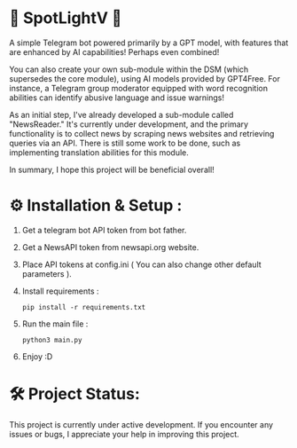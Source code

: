 # 🤖 SpotLightV 🤖
A simple Telegram bot powered primarily by a GPT model, with features that are enhanced by AI capabilities! Perhaps even combined!

You can also create your own sub-module within the DSM (which supersedes the core module), using AI models provided by GPT4Free. For instance, a Telegram group moderator equipped with word recognition abilities can identify abusive language and issue warnings!

As an initial step, I've already developed a sub-module called "NewsReader." It's currently under development, and the primary functionality is to collect news by scraping news websites and retrieving queries via an API. There is still some work to be done, such as implementing translation abilities for this module.

In summary, I hope this project will be beneficial overall!

#  ⚙️ Installation & Setup :
1. Get a telegram bot API token from bot father.
  
2. Get a NewsAPI token from newsapi.org website.
   
3. Place API tokens at config.ini ( You can also change other default parameters ).
   
4. Install requirements :
   ```
   pip install -r requirements.txt
   ```
5. Run the main file :
   ```
   python3 main.py
   ```
6. Enjoy :D

# 🛠️ Project Status:

  This project is currently under active development.
  If you encounter any issues or bugs, I appreciate your help in improving this project.
